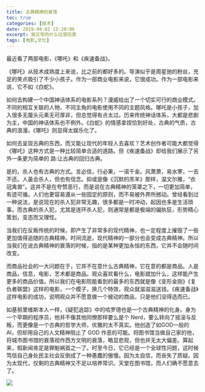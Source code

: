```yaml
---
title: 古典精神的衰落
toc: true
categories: [技术]
date: 2019-08-02 15:20:06
excerpt: 我又写的什么垃圾玩意
tags: [电影,文化]
---
```






最近看了两部电影，《哪吒》和《疾速备战》。



《哪吒》从技术成熟度上来说，比之前的都好多的。导演似乎是周星驰的粉丝，充足的笑点吸引了不少小孩子。作为一部商业电影来说，它很成功。作为一部电影来说，它不如《白蛇》。



如何去构建一个中国神话体系的电影系列？漫威给出了一个切实可行的商业模式。不同的相互关联的人物，不同主角的电影使用不同的主题风格。哪吒是小孩子，加入很多无厘头元素无可厚非，但总觉得有点太过。历来传统神话体系，大都是悲剧为主，中国的神话体系也不例外。《白蛇》的情感拿捏恰到好处，古典的气质，古典的浪漫。《哪吒》则显得太娱乐化了。



如何去呈现古典的东西，而又能让现代的年轻人去喜欢？艺术创作者可能大都觉得《哪吒》这种方式是一种比较简单合适的道路。但《疾速备战》却给我们展示了另外一条更为简单的 路:让古典的回归古典。



是的，杀人也有古典的方式。言必信，行必果，一诺千金。风萧萧，易水寒，一去不还。人虽会杀人，但也有信念。抑或是像《沉默的羔羊》那样，温文尔雅，“衣冠禽兽”。这并不是在夸赞恶行，而是说在古典精神的笼罩之下，一切更加简单，有迹可循。人们也更容易遵从一些固定的原则，而不易被外界所撼动。曾经看到过一种说法，是说现在的杀人犯非常无趣，很多都是一时冲动，起因也多是生活琐事。而古典的杀人犯，尤其是连环杀人犯，则通常是都是极端的偏执狂，形势精心策划，变态而又理性。



当我们在反叛传统的时候，即产生了非常多的现代精神，也一定程度上摧毁了一些更加值得追随的古典精神。时间流逝，现代精神的一部分也会变成古典精神。所以当我们在说古典精神的衰落的时候，指的是某种更加永恒的东西，它并不会随时间改变。



而商品社会的一大问题在于，它并不在意什么古典精神，它在意的都是商品。人是商品，信息，电影，艺术都是商品。观众喜欢看什么，电影就加什么，这样能产生更多的商品价值。所以我们在电影院能看到的最多的东西就是像《变形金刚》《复仇者联盟》这样的电影，一个模子，换几个特效，观众就滋滋滋送钱。《疾速备战》这样电影的成功，说明观众并不愿意做一个被动的商品，只是他们没得选而已。



如基努里维斯本人一样，《疑犯追踪》中的哈罗德也是一个古典精神的化身。身为一个早期的程序员，他并不像其他同僚那样要么是个 Nerd，要么转向了摇滚与反叛，而更像是一个古典的哲学大师，优雅的太不真实。他创造了如GOD一般的 AI，但却用自己的人文精神阻止了 GOD 作恶的可能。将图书馆当做自己家的他，将城市图书馆的衰落视作西方文明的衰落，略显悲观，但也并无太大偏差。算起来，假新闻肯定是罪魁祸首之一了。时至今日，它已经是一个全球性问题，这时候笃信自己身处民主社会反倒成了一种愚蠢的傲慢。因为太自信，而丧失了质疑。因为太现代，仅剩的古典精神又不足以培养常识。天堂在图书馆，而人们确不愿意去了。



![](/images/classic/poi.jpeg)

  









